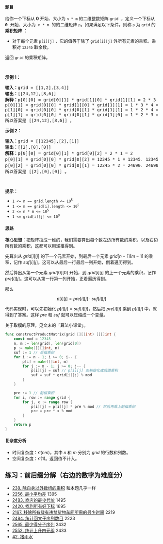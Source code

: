 #### 题目

<p>给你一个下标从 <strong>0</strong> 开始、大小为 <code>n * m</code> 的二维整数矩阵 <code><font face="monospace">grid</font></code><font face="monospace"> ，定义一个下标从 <strong>0</strong> 开始、大小为 <code>n * m</code> 的的二维矩阵</font> <code>p</code>。如果满足以下条件，则称 <code>p</code> 为 <code>grid</code> 的 <strong>乘积矩阵</strong> ：</p>

<ul>
	<li>对于每个元素 <code>p[i][j]</code> ，它的值等于除了 <code>grid[i][j]</code> 外所有元素的乘积。乘积对 <code>12345</code> 取余数。</li>
</ul>

<p>返回 <code>grid</code> 的乘积矩阵。</p>

<p>&nbsp;</p>

<p><strong class="example">示例 1：</strong></p>

<pre>
<strong>输入：</strong>grid = [[1,2],[3,4]]
<strong>输出：</strong>[[24,12],[8,6]]
<strong>解释：</strong>p[0][0] = grid[0][1] * grid[1][0] * grid[1][1] = 2 * 3 * 4 = 24
p[0][1] = grid[0][0] * grid[1][0] * grid[1][1] = 1 * 3 * 4 = 12
p[1][0] = grid[0][0] * grid[0][1] * grid[1][1] = 1 * 2 * 4 = 8
p[1][1] = grid[0][0] * grid[0][1] * grid[1][0] = 1 * 2 * 3 = 6
所以答案是 [[24,12],[8,6]] 。</pre>

<p><strong class="example">示例 2：</strong></p>

<pre>
<strong>输入：</strong>grid = [[12345],[2],[1]]
<strong>输出：</strong>[[2],[0],[0]]
<strong>解释：</strong>p[0][0] = grid[0][1] * grid[0][2] = 2 * 1 = 2
p[0][1] = grid[0][0] * grid[0][2] = 12345 * 1 = 12345. 12345 % 12345 = 0 ，所以 p[0][1] = 0
p[0][2] = grid[0][0] * grid[0][1] = 12345 * 2 = 24690. 24690 % 12345 = 0 ，所以 p[0][2] = 0
所以答案是 [[2],[0],[0]] 。</pre>

<p>&nbsp;</p>

<p><strong>提示：</strong></p>

<ul>
	<li><code>1 &lt;= n == grid.length&nbsp;&lt;= 10<sup>5</sup></code></li>
	<li><code>1 &lt;= m == grid[i].length&nbsp;&lt;= 10<sup>5</sup></code></li>
	<li><code>2 &lt;= n * m &lt;= 10<sup>5</sup></code></li>
	<li><code>1 &lt;= grid[i][j] &lt;= 10<sup>9</sup></code></li>
</ul>

#### 思路

**核心思想**：把矩阵拉成一维的，我们需要算出每个数左边所有数的乘积，以及右边所有数的乘积，这都可以用递推得到。

先算出从 $\textit{grid}[i][j]$ 的下一个元素开始，到最后一个元素 $\textit{grid}[n-1][m-1]$ 的乘积，记作 $\textit{suf}[i][j]$。这可以从最后一行最后一列开始，倒着遍历得到。

然后算出从第一个元素 $\textit{grid}[0][0]$ 开始，到 $\textit{grid}[i][j]$ 的上一个元素的乘积，记作 $\textit{pre}[i][j]$。这可以从第一行第一列开始，正着遍历得到。

那么

$$
p[i][j] = \textit{pre}[i][j]\cdot \textit{suf}[i][j]
$$

代码实现时，可以先初始化 $p[i][j]=\textit{suf}[i][j]$，然后把 $\textit{pre}[i][j]$ 乘到 $\textit{p}[i][j]$ 中，就得到了答案。这样 $\textit{pre}$ 和 $\textit{suf}$ 就可以压缩成一个变量。

关于取模的原理，见文末的「算法小课堂」。

```go [sol-Go]
func constructProductMatrix(grid [][]int) [][]int {
	const mod = 12345
	n, m := len(grid), len(grid[0])
	p := make([][]int, n)
	suf := 1 // 后缀乘积
	for i := n - 1; i >= 0; i-- {
		p[i] = make([]int, m)
		for j := m - 1; j >= 0; j-- {
			p[i][j] = suf // p[i][j] 先初始化成后缀乘积
			suf = suf * grid[i][j] % mod
		}
	}

	pre := 1 // 前缀乘积
	for i, row := range grid {
		for j, x := range row {
			p[i][j] = p[i][j] * pre % mod // 然后再乘上前缀乘积
			pre = pre * x % mod
		}
	}
	return p
}
```

#### 复杂度分析

- 时间复杂度：$\mathcal{O}(nm)$，其中 $n$ 和 $m$ 分别为 $\textit{grid}$ 的行数和列数。
- 空间复杂度：$\mathcal{O}(1)$。返回值不计入。

## 练习：前后缀分解（右边的数字为难度分）

- [238. 除自身以外数组的乘积](https://leetcode.cn/problems/product-of-array-except-self/) 和本题几乎一样
- [2256. 最小平均差](https://leetcode.cn/problems/minimum-average-difference/) 1395
- [2483. 商店的最少代价](https://leetcode.cn/problems/minimum-penalty-for-a-shop/) 1495
- [2420. 找到所有好下标](https://leetcode.cn/problems/find-all-good-indices/) 1695
- [2167. 移除所有载有违禁货物车厢所需的最少时间](https://leetcode.cn/problems/minimum-time-to-remove-all-cars-containing-illegal-goods/) 2219
- [2484. 统计回文子序列数目](https://leetcode.cn/problems/count-palindromic-subsequences/) 2223
- [2565. 最少得分子序列](https://leetcode.cn/problems/subsequence-with-the-minimum-score/) 2432
- [2552. 统计上升四元组](https://leetcode.cn/problems/count-increasing-quadruplets/) 2433
- [42. 接雨水](https://leetcode.cn/problems/trapping-rain-water/)

